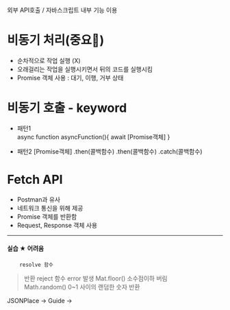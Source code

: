 외부 API호출 / 자바스크립트 내부 기능 이용

# 비동기 처리(중요💛)
- 순차적으로 작업 실행 (X)
- 오래걸리는 작업을 실행시키면서 뒤의 코드를 실행시킴
- Promise 객체 사용 : 대기, 이행, 거부 상태

# 비동기 호출 - keyword
- 패턴1   
    async function asyncFunction(){
            await [Promise객체]
    }
    
- 패턴2 
    [Promise객체]
          .then(콜백함수)
          .then(콜백함수)
          .catch(콜백함수)

# Fetch API
- Postman과 유사
- 네트워크 통신을 위해 제공
- Promise 객체를 반환함
- Request, Response 객체 사용

- - - 

#### 실습 ★   어려움

        resolve 함수
> 반환
        reject 함수
> error 발생
        Mat.floor()
> 소수점이하 버림   
        Math.random()
> 0~1 사이의 랜덤한 숫자 반환

JSONPlace → Guide → 
